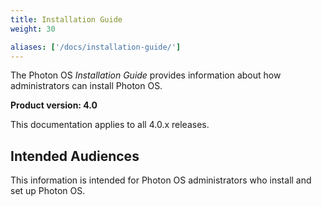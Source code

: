 ```yaml
---
title: Installation Guide
weight: 30

aliases: ['/docs/installation-guide/']
---
```


The Photon OS *Installation Guide* provides information about how administrators can install Photon OS.

**Product version: 4.0**

This documentation applies to all 4.0.x releases.

## Intended Audiences

This information is intended for Photon OS administrators who install and set up Photon OS.

